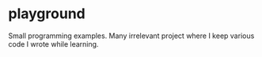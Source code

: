 playground
==========

Small programming examples. Many irrelevant project where I keep various code I wrote while learning.
